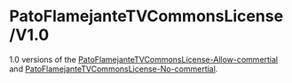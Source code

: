 # PatoFlamejanteTVCommonsLicense/V1.0
1.0 versions of the [PatoFlamejanteTVCommonsLicense-Allow-commertial](/PFTVC-allow-commertial.md) and [PatoFlamejanteTVCommonsLicense-No-commertial](PFTVC-no-commertial.md).
